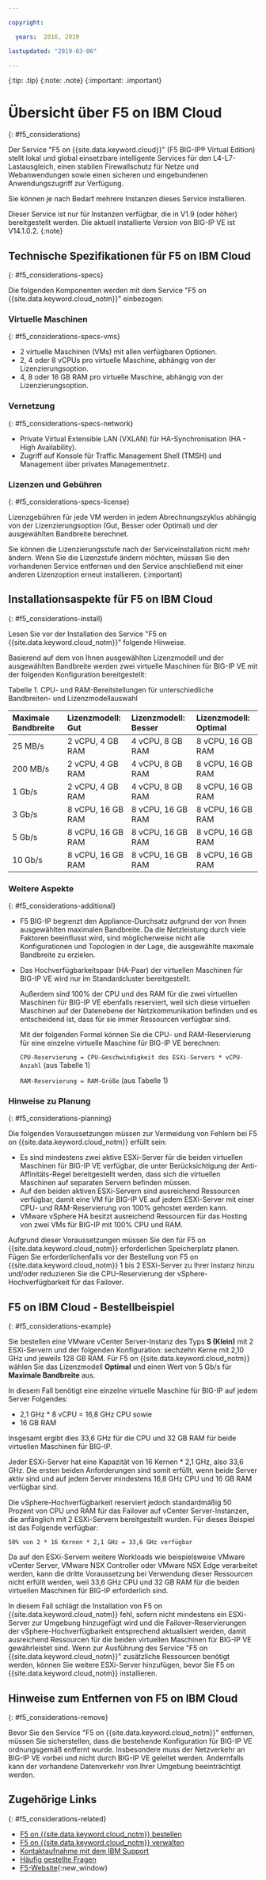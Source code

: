 ```yaml
---

copyright:

  years:  2016, 2019

lastupdated: "2019-03-06"

---
```


{:tip: .tip}
{:note: .note}
{:important: .important}

# Übersicht über F5 on IBM Cloud
{: #f5_considerations}

Der Service "F5 on {{site.data.keyword.cloud}}" (F5 BIG-IP® Virtual Edition) stellt lokal und global einsetzbare intelligente Services für den L4-L7-Lastausgleich, einen stabilen Firewallschutz für Netze und Webanwendungen sowie einen sicheren und eingebundenen Anwendungszugriff zur Verfügung.

Sie können je nach Bedarf mehrere Instanzen dieses Service installieren.

Dieser Service ist nur für Instanzen verfügbar, die in V1.9 (oder höher) bereitgestellt werden. Die aktuell installierte Version von BIG-IP VE ist V14.1.0.2.
{:note}

## Technische Spezifikationen für F5 on IBM Cloud
{: #f5_considerations-specs}

Die folgenden Komponenten werden mit dem Service "F5 on {{site.data.keyword.cloud_notm}}" einbezogen:

### Virtuelle Maschinen
{: #f5_considerations-specs-vms}

* 2 virtuelle Maschinen (VMs) mit allen verfügbaren Optionen.
* 2, 4 oder 8 vCPUs pro virtuelle Maschine, abhängig von der Lizenzierungsoption.
* 4, 8 oder 16 GB RAM pro virtuelle Maschine, abhängig von der Lizenzierungsoption.

### Vernetzung
{: #f5_considerations-specs-network}

* Private Virtual Extensible LAN (VXLAN) für HA-Synchronisation (HA - High Availability).
* Zugriff auf Konsole für Traffic Management Shell (TMSH) und Management über privates Managementnetz.

### Lizenzen und Gebühren
{: #f5_considerations-specs-license}

Lizenzgebühren für jede VM werden in jedem Abrechnungszyklus abhängig von der Lizenzierungsoption (Gut, Besser oder Optimal) und der ausgewählten Bandbreite berechnet.

Sie können die Lizenzierungsstufe nach der Serviceinstallation nicht mehr ändern. Wenn Sie die Lizenzstufe ändern möchten, müssen Sie den vorhandenen Service entfernen und den Service anschließend mit einer anderen Lizenzoption erneut installieren.
{:important}

## Installationsaspekte für F5 on IBM Cloud
{: #f5_considerations-install}

Lesen Sie vor der Installation des Service "F5 on {{site.data.keyword.cloud_notm}}" folgende Hinweise.

Basierend auf dem von Ihnen ausgewählten Lizenzmodell und der ausgewählten Bandbreite werden zwei virtuelle Maschinen für BIG-IP VE mit der folgenden Konfiguration bereitgestellt:

Tabelle 1. CPU- und RAM-Bereitstellungen für unterschiedliche Bandbreiten- und Lizenzmodellauswahl

| Maximale Bandbreite | Lizenzmodell: Gut | Lizenzmodell: Besser | Lizenzmodell: Optimal |
|:------------------|:--------------------|:----------------------|:--------------------|
| 25 MB/s           | 2 vCPU, 4 GB RAM    | 4 vCPU, 8 GB RAM      | 8 vCPU, 16 GB RAM   |
| 200 MB/s          | 2 vCPU, 4 GB RAM    | 4 vCPU, 8 GB RAM      | 8 vCPU, 16 GB RAM   |
| 1 Gb/s            | 2 vCPU, 4 GB RAM    | 4 vCPU, 8 GB RAM      | 8 vCPU, 16 GB RAM   |
| 3 Gb/s            | 8 vCPU, 16 GB RAM   | 8 vCPU, 16 GB RAM     | 8 vCPU, 16 GB RAM   |
| 5 Gb/s            | 8 vCPU, 16 GB RAM   | 8 vCPU, 16 GB RAM     | 8 vCPU, 16 GB RAM   |
| 10 Gb/s           | 8 vCPU, 16 GB RAM   | 8 vCPU, 16 GB RAM     | 8 vCPU, 16 GB RAM   |

### Weitere Aspekte
{: #f5_considerations-additional}

* F5 BIG-IP begrenzt den Appliance-Durchsatz aufgrund der von Ihnen ausgewählten maximalen Bandbreite. Da die Netzleistung durch viele Faktoren beeinflusst wird, sind möglicherweise nicht alle Konfigurationen und Topologien in der Lage, die ausgewählte maximale Bandbreite zu erzielen.
* Das Hochverfügbarkeitspaar (HA-Paar) der virtuellen Maschinen für BIG-IP VE wird nur im Standardcluster bereitgestellt.

  Außerdem sind 100% der CPU und des RAM für die zwei virtuellen Maschinen für BIG-IP VE ebenfalls reserviert, weil sich diese virtuellen Maschinen auf der Datenebene der Netzkommunikation befinden und es entscheidend ist, dass für sie immer Ressourcen verfügbar sind.

  Mit der folgenden Formel können Sie die CPU- und RAM-Reservierung für eine einzelne virtuelle Maschine für BIG-IP VE berechnen:

  `CPU-Reservierung = CPU-Geschwindigkeit des ESXi-Servers * vCPU-Anzahl` (aus Tabelle 1)

  `RAM-Reservierung = RAM-Größe` (aus Tabelle 1)

### Hinweise zu Planung
{: #f5_considerations-planning}

Die folgenden Voraussetzungen müssen zur Vermeidung von Fehlern bei F5 on {{site.data.keyword.cloud_notm}} erfüllt sein:
* Es sind mindestens zwei aktive ESXi-Server für die beiden virtuellen Maschinen für BIG-IP VE verfügbar, die unter Berücksichtigung der Anti-Affinitäts-Regel bereitgestellt werden, dass sich die virtuellen Maschinen auf separaten Servern befinden müssen.
* Auf den beiden aktiven ESXi-Servern sind ausreichend Ressourcen verfügbar, damit eine VM für BIG-IP VE auf jedem ESXi-Server mit einer CPU- und RAM-Reservierung von 100% gehostet werden kann.
* VMware vSphere HA besitzt ausreichend Ressourcen für das Hosting von zwei VMs für BIG-IP mit 100% CPU und RAM.

Aufgrund dieser Voraussetzungen müssen Sie den für F5 on {{site.data.keyword.cloud_notm}} erforderlichen Speicherplatz planen. Fügen Sie erforderlichenfalls vor der Bestellung von F5 on {{site.data.keyword.cloud_notm}} 1 bis 2 ESXi-Server zu Ihrer Instanz hinzu und/oder reduzieren Sie die CPU-Reservierung der vSphere-Hochverfügbarkeit für das Failover.

## F5 on IBM Cloud - Bestellbeispiel
{: #f5_considerations-example}

Sie bestellen eine VMware vCenter Server-Instanz des Typs **S (Klein)** mit 2 ESXi-Servern und der folgenden Konfiguration: sechzehn Kerne mit 2,10 GHz und jeweils 128 GB RAM. Für F5 on {{site.data.keyword.cloud_notm}} wählen Sie das Lizenzmodell **Optimal** und einen Wert von 5 Gb/s für **Maximale Bandbreite** aus.

In diesem Fall benötigt eine einzelne virtuelle Maschine für BIG-IP auf jedem Server Folgendes:
* 2,1 GHz * 8 vCPU = 16,8 GHz CPU sowie
* 16 GB RAM

Insgesamt ergibt dies 33,6 GHz für die CPU und 32 GB RAM für beide virtuellen Maschinen für BIG-IP.

Jeder ESXi-Server hat eine Kapazität von 16 Kernen * 2,1 GHz, also 33,6 GHz. Die ersten beiden Anforderungen sind somit erfüllt, wenn beide Server aktiv sind und auf jedem Server mindestens 16,8 GHz CPU und 16 GB RAM verfügbar sind.

Die vSphere-Hochverfügbarkeit reserviert jedoch standardmäßig 50 Prozent von CPU und RAM für das Failover auf vCenter Server-Instanzen, die anfänglich mit 2 ESXi-Servern bereitgestellt wurden. Für dieses Beispiel ist das Folgende verfügbar:

`50% von 2 * 16 Kernen * 2,1 GHz = 33,6 GHz verfügbar`

Da auf den ESXi-Servern weitere Workloads wie beispielsweise VMware vCenter Server, VMware NSX Controller oder VMware NSX Edge verarbeitet werden, kann die dritte Voraussetzung bei Verwendung dieser Ressourcen nicht erfüllt werden, weil 33,6 GHz CPU und 32 GB RAM für die beiden virtuellen Maschinen für BIG-IP erforderlich sind.

In diesem Fall schlägt die Installation von F5 on {{site.data.keyword.cloud_notm}} fehl, sofern nicht mindestens ein ESXi-Server zur Umgebung hinzugefügt wird und die Failover-Reservierungen der vSphere-Hochverfügbarkeit entsprechend aktualisiert werden, damit ausreichend Ressourcen für die beiden virtuellen Maschinen für BIG-IP VE gewährleistet sind. Wenn zur Ausführung des Service "F5 on {{site.data.keyword.cloud_notm}}" zusätzliche Ressourcen benötigt werden, können Sie weitere ESXi-Server hinzufügen, bevor Sie F5 on {{site.data.keyword.cloud_notm}} installieren.

## Hinweise zum Entfernen von F5 on IBM Cloud
{: #f5_considerations-remove}

Bevor Sie den Service "F5 on {{site.data.keyword.cloud_notm}}" entfernen, müssen Sie sicherstellen, dass die bestehende Konfiguration für BIG-IP VE ordnungsgemäß entfernt wurde. Insbesondere muss der Netzverkehr an BIG-IP VE vorbei und nicht durch BIG-IP VE geleitet werden. Andernfalls kann der vorhandene Datenverkehr von Ihrer Umgebung beeinträchtigt werden.

## Zugehörige Links
{: #f5_considerations-related}

* [F5 on {{site.data.keyword.cloud_notm}} bestellen](/docs/services/vmwaresolutions/services?topic=vmware-solutions-f5_ordering)
* [F5 on {{site.data.keyword.cloud_notm}} verwalten](/docs/services/vmwaresolutions/services?topic=vmware-solutions-managing_f5)
* [Kontaktaufnahme mit dem IBM Support](/docs/services/vmwaresolutions/vmonic?topic=vmware-solutions-trbl_support)
* [Häufig gestellte Fragen](/docs/services/vmwaresolutions/vmonic?topic=vmware-solutions-faq)
* [F5-Website](https://f5.com/){:new_window}

